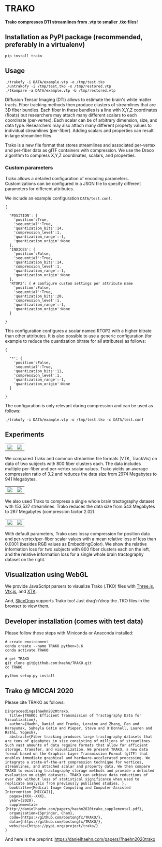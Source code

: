 # TRAKO

**Trako compresses DTI streamlines from .vtp to smaller .tko files!**

## Installation as PyPI package (recommended, preferably in a virtualenv)

`pip install trako`

## Usage
```
./trakofy -i DATA/example.vtp -o /tmp/test.tko
./untrakofy -i /tmp/test.tko -o /tmp/restored.vtp
./tkompare -a DATA/example.vtp -b /tmp/restored.vtp
```

Diffusion Tensor Imaging (DTI) allows to estimate the brain's white matter tracts. Fiber tracking methods then produce clusters of streamlines that are 3D fiber bundles. Each fiber in these bundles is a line with X,Y,Z coordinates (floats) but researchers may attach many different scalars to each coordinate (per-vertex). Each scalar can be of arbitrary dimension, size, and data type. Researchers may also attach many different property values to individual streamlines (per-fiber). Adding scalars and properties can result in large streamline files.

Trako is a new file format that stores streamlines and associated per-vertex and per-fiber data as glTF containers with compression. We use the Draco algorithm to compress X,Y,Z coordinates, scalars, and properties.

### Custom parameters

Trako allows a detailed configuration of encoding parameters. Customizations can be configured in a JSON file to specify different parameters for different attributes.

We include an example configuration `DATA/test.conf`.
```
{
    
  'POSITION': {
    'position':True,
    'sequential':True,
    'quantization_bits':14,
    'compression_level':1,
    'quantization_range':-1,
    'quantization_origin':None
  },
  'INDICES': {
    'position':False,
    'sequential':True,
    'quantization_bits':14,
    'compression_level':1,
    'quantization_range':-1,
    'quantization_origin':None
  },
  'RTOP2': { # configure custom settings per attribute name
    'position':False,
    'sequential':True,
    'quantization_bits':20,
    'compression_level':1,
    'quantization_range':-1,
    'quantization_origin':None
  }

}
```

This configuration configures a scalar named RTOP2 with a higher bitrate than other attributes. It is also possible to use a generic configuration (for example to reduce the quantization bitrate for all attributes) as follows:


```
{
    
  '*': {
    'position':False,
    'sequential':True,
    'quantization_bits':11,
    'compression_level':1,
    'quantization_range':-1,
    'quantization_origin':None
  }

}
```

The configuration is only relevant during compression and can be used as follows:

```
./trakofy -i DATA/example.vtp -o /tmp/test.tko -c DATA/test.conf
```

## Experiments

<table>
  <tr>
    <td><img src="https://github.com/haehn/TRAKO/blob/master/IPY/newplot(3).png?raw=true"></td>
    <td><img src="https://github.com/haehn/TRAKO/blob/master/IPY/newplot(4).png?raw=true"></td>
  </tr>
</table>

We compared Trako and common streamline file formats (VTK, TrackVis) on data of two subjects  with 800 fiber clusters each. The data includes multiple per-fiber and per-vertex scalar values. Trako yields an average compression ratio of 3.2 and reduces the data size from 2974 Megabytes to 941 Megabytes.

<table>
  <tr>
    <td><img src="https://github.com/haehn/TRAKO/blob/master/IPY/newplot(6).png?raw=true"></td>
    <td><img src="https://github.com/haehn/TRAKO/blob/master/IPY/newplot(5).png?raw=true"></td>
  </tr>
</table>

We also used Trako to compress a single whole brain tractography dataset with 153,537 streamlines. Trako reduces the data size from 543 Megabytes to 267 Megabytes (compression factor 2.02).

<table>
  <tr>
    <td><img src="https://github.com/haehn/TRAKO/blob/master/IPY/newplot(2).png?raw=true"></td>
    <td><img src="https://github.com/haehn/TRAKO/blob/master/IPY/newplot(1).png?raw=true"></td>
  </tr>
</table>

With default parameters, Trako uses lossy compression for position data and per-vertex/per-fiber scalar values with a mean relative loss of less than 0.0001 (besides RGB values as EmbeddingColor). We show the relative information loss for two subjects with 800 fiber clusters each on the left, and the relative information loss for a single whole brain tractography dataset on the right.

## Visualization using WebGL

We provide JavaScript parsers to visualize Trako (.TKO) files with <a href='https://bostongfx.github.io/TRAKO/WEB/threejs.html'>Three.js</a>, <a href='https://bostongfx.github.io/TRAKO/WEB/vtkjs.html'>Vtk.js</a>, and <a href='https://bostongfx.github.io/TRAKO/WEB/xtk.html'>XTK</a>.

And, <a href='https://slicedrop.com'>SliceDrop</a> supports Trako too! Just drag'n'drop the .TKO files in the browser to view them.

## Developer installation (comes with test data)

Please follow these steps with Miniconda or Anaconda installed:

```
# create environment
conda create --name TRAKO python=3.6
conda activate TRAKO

# get TRAKO
git clone git@github.com:haehn/TRAKO.git
cd TRAKO

python setup.py install
```

## Trako @ MICCAI 2020

Please cite TRAKO as follows:
```
@inproceedings{haehn2020trako,
  title={TRAKO: Efficient Transmission of Tractography Data for Visualization},
  author={Haehn, Daniel and Franke, Loraine and Zhang, Fan and Karayumak, Suheyla Cetin and Pieper, Steve and O'Donnell, Lauren and Rathi, Yogesh},
  abstract={Fiber tracking produces large tractography datasets that are tens of gigabytes in size consisting of millions of streamlines. Such vast amounts of data require formats that allow for efficient storage, transfer, and visualization. We present TRAKO, a new data format based on the Graphics Layer Transmission Format (glTF) that enables immediate graphical and hardware-accelerated processing. We integrate a state-of-the-art compression technique for vertices, streamlines, and attached scalar and property data. We then compare TRAKO to existing tractography storage methods and provide a detailed evaluation on eight datasets. TRAKO can achieve data reductions of over 28x without loss of statistical significance when used to replicate analysis from previously published studies. },
  booktitle={Medical Image Computing and Computer-Assisted Intervention (MICCAI)},
  pages={XXX--XXX},
  year={2020},
  supplemental={http://danielhaehn.com/papers/haehn2020trako_supplemental.pdf},
  organization={Springer, Cham},
  code={https://github.com/bostongfx/TRAKO/},
  data={https://github.com/bostongfx/TRAKO/},
  website={https://pypi.org/project/trako/}
}
```
And here is the preprint: https://danielhaehn.com/papers/?haehn2020trako

